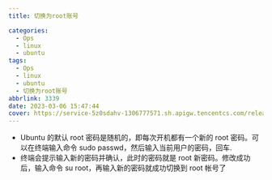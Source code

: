 ```yaml
---
title: 切换为root账号

categories:
  - Ops
  - linux
  - ubuntu
tags:
  - Ops
  - linux
  - ubuntu
  - 切换为root账号
abbrlink: 3339
date: 2023-03-06 15:47:44
cover: https://service-5z0sdahv-1306777571.sh.apigw.tencentcs.com/release/?uuid=23fe43c8790849f4a44e136e683f424c
---
```


- Ubuntu 的默认 root 密码是随机的，即每次开机都有一个新的 root 密码。可以在终端输入命令 sudo passwd，然后输入当前用户的密码，回车.
- 终端会提示输入新的密码并确认，此时的密码就是 root 新密码。修改成功后，输入命令 su root，再输入新的密码就成功切换到 root 帐号了